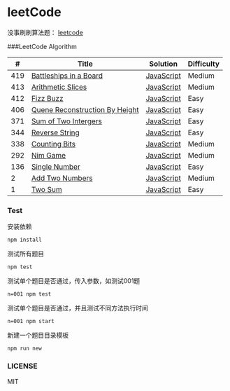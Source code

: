 # leetCode
没事刷刷算法题： [leetcode](https://leetcode.com/problemset/algorithms/)

###LeetCode Algorithm

| # | Title | Solution | Difficulty |
|---| ----- | -------- | ---------- |
|419|[Battleships in a Board](https://leetcode.com/problems/battleships-in-a-board/)| [JavaScript](./problems/419-battleships-in-a-board/index.js)|Medium|
|413|[Arithmetic Slices](https://leetcode.com/problems/arithmetic-slices/)| [JavaScript](./problems/413-arithmetic-slices/index.js)|Medium|
|412|[Fizz Buzz](https://leetcode.com/problems/fizz-buzz/)| [JavaScript](./problems/412-fizz-buzz/index.js)|Easy|
|406|[Quene Reconstruction By Height](https://leetcode.com/problems/queue-reconstruction-by-height/)| [JavaScript](./problems/406-queue-reconstruction-by-height/index.js)|Easy|
|371|[Sum of Two Intergers](https://leetcode.com/problems/sum-of-two-integers/)| [JavaScript](./problems/371-sum-of-two-integers/index.js)|Easy|
|344|[Reverse String](https://leetcode.com/problems/reverse-string/)| [JavaScript](./problems/344-reverse-string/index.js)|Easy|
|338|[Counting Bits](https://leetcode.com/problems/counting-bits/)| [JavaScript](./problems/338-counting-bits/index.js)|Medium|
|292|[Nim Game](https://leetcode.com/problems/nim-game/)| [JavaScript](./problems/292-nim-game/index.js)|Medium|
|136|[Single Number](https://leetcode.com/problems/single-number/)| [JavaScript](./problems/136-single-number/index.js)|Easy|
|2|[Add Two Numbers](https://oj.leetcode.com/problems/counting-bits/)| [JavaScript](./problems/338-counting-bits/index.js)|Medium|
|1|[Two Sum](https://oj.leetcode.com/problems/two-sum/)| [JavaScript](./problems/001-two-num/index.js)|Easy|

### Test
安装依赖
```
npm install
```
测试所有题目
```
npm test
```
测试单个题目是否通过，传入参数，如测试001题
```
n=001 npm test
```
测试单个题目是否通过，并且测试不同方法执行时间
```
n=001 npm start
```
新建一个题目目录模板
```
npm run new
```
### LICENSE
MIT